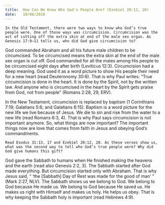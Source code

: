 ```yaml
---
title:  How Can We Know Who God's People Are? (Ezekiel 20:12, 20)
date:   10/06/2018
---
```


`In the Old Testament, there were two ways to know who God’s true people were. One of those ways was circumcision. Circumcision was the act of cutting off the extra skin at end of the male sex organ. As Genesis 17:9–11 tells us, who did God give circumcision to?`

God commanded Abraham and all his future male children to be circumcised. To be circumcised means the extra skin at the end of the male sex organ is cut off. God commanded for all the males among His people to be circumcised eight days after birth (Leviticus 12:3). Circumcision had a deep meaning. God used it as a word picture to show His people their need for a new heart (read Deuteronomy 30:6). That is why Paul writes: “True circumcision is done in the heart. It is done by the Spirit, not by the written law. And anyone who is circumcised in the heart by the Spirit gets praise from God, not from people” (Romans 2:28, 29, ERV).

In the New Testament, circumcision is replaced by baptism (1 Corinthians 7:19; Galatians 5:6; and Galatians 6:15). Baptism is a word picture for the new life we live because of Jesus. We die to sin and rise from the water to a new life (read Romans 6:3, 4). That is why Paul says circumcision is not important anymore. So, what things are now important? The important things now are love that comes from faith in Jesus and obeying God’s commandments.

`Read Exodus 31:13, 17 and Ezekiel 20:12, 20. As these verses show us, what was the second way to tell who God’s true people were? Why did God give humans this gift?`

God gave the Sabbath to humans when He finished making the heavens and the earth (read also Genesis 2:2, 3). The Sabbath started after God made everything. But circumcision started only with Abraham. That is why Jesus said, “ ‘the [Sabbath] Day of Rest was made for the good of man’ ” (Mark 2:27, NLV). The Sabbath shows us we belong to God. We belong to God because He made us. We belong to God because He saved us. He makes us right with Himself and makes us holy. He helps us obey. That is why keeping the Sabbath holy is important (read Hebrews 4:9).
